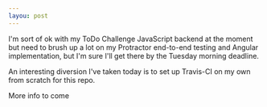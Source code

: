 ```yaml
---
layou: post
---
```

I'm sort of ok with my ToDo Challenge JavaScript backend at the moment but need to brush up a lot on my Protractor end-to-end testing and Angular implementation, but I'm sure I'll get there by the Tuesday morning deadline.

An interesting diversion I've taken today is to set up Travis-CI on my own from scratch for this repo.

<!--more-->

More info to come
